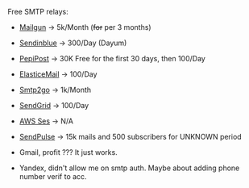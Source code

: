 Free SMTP relays:
- [Mailgun](mailgun.com) -> 5k/Month (~~for~~ per 3 months)
- [Sendinblue](https://www.sendinblue.com/pricing/) -> 300/Day (Dayum)
- [PepiPost](https://www.pepipost.com/pricing/) -> 30K Free for the first 30 days, then 100/Day
- [ElasticeMail](https://elasticemail.com/email-marketing-pricing) -> 100/Day
- [Smtp2go](smtp2go.com) -> 1k/Month
- [SendGrid](sendgrid.com) -> 100/Day
- [AWS Ses](https://aws.amazon.com/ses/) -> N/A
- [SendPulse](https://sendpulse.com/prices) -> 15k mails and 500 subscribers for UNKNOWN period

- Gmail, profit ??? It just works.
- Yandex, didn't allow me on smtp auth. Maybe about adding phone number verif to acc.



